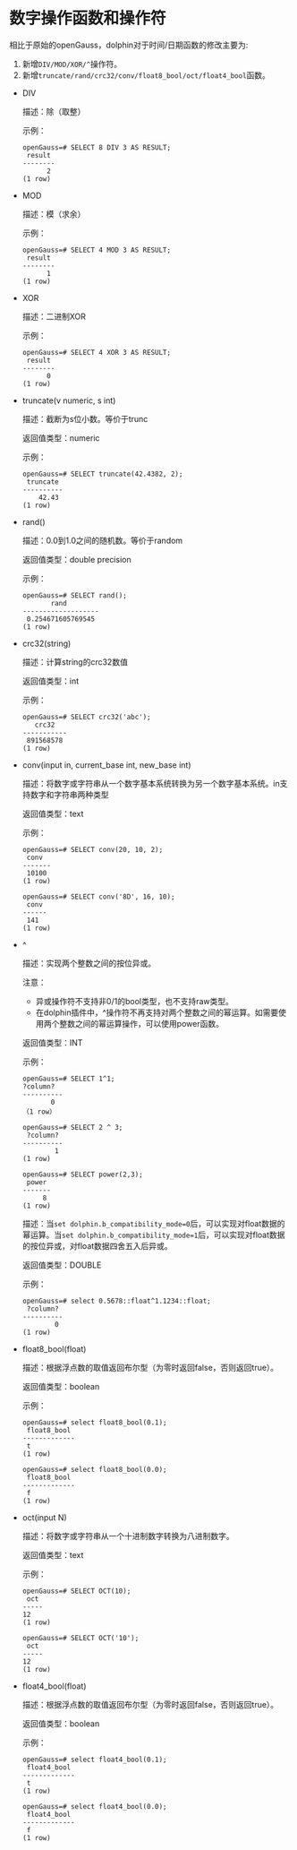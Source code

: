 # 数字操作函数和操作符<a name="ZH-CN_TOPIC_0289900469"></a>

相比于原始的openGauss，dolphin对于时间/日期函数的修改主要为:

1. 新增```DIV/MOD/XOR/^```操作符。
2. 新增```truncate/rand/crc32/conv/float8_bool/oct/float4_bool```函数。

-   DIV

    描述：除（取整）

    示例：

    ```
    openGauss=# SELECT 8 DIV 3 AS RESULT;
     result 
    --------
          2
    (1 row)
    ```

-   MOD

    描述：模（求余）

    示例：

    ```
    openGauss=# SELECT 4 MOD 3 AS RESULT;
     result 
    --------
          1
    (1 row)
    ```

-   XOR

    描述：二进制XOR

    示例：

    ```
    openGauss=# SELECT 4 XOR 3 AS RESULT;
     result 
    --------
          0
    (1 row)
    ```

-   truncate\(v numeric, s int\)

    描述：截断为s位小数。等价于trunc

    返回值类型：numeric

    示例：

    ```
    openGauss=# SELECT truncate(42.4382, 2);
     truncate
    ----------
        42.43
    (1 row)
    ```

-   rand\(\)

    描述：0.0到1.0之间的随机数。等价于random

    返回值类型：double precision

    示例：

    ```
    openGauss=# SELECT rand();
           rand
    -------------------
     0.254671605769545
    (1 row)
    ```

-   crc32\(string\)

    描述：计算string的crc32数值

    返回值类型：int

    示例：

    ```
    openGauss=# SELECT crc32('abc');
       crc32
    -----------
     891568578
    (1 row)
    ```

-   conv\(input in, current_base int, new_base int\)

    描述：将数字或字符串从一个数字基本系统转换为另一个数字基本系统。in支持数字和字符串两种类型

    返回值类型：text

    示例：

    ```
    openGauss=# SELECT conv(20, 10, 2);
     conv
    -------
     10100
    (1 row)
    
    openGauss=# SELECT conv('8D', 16, 10);
     conv
    ------
     141
    (1 row)
    ```

- ^

  描述：实现两个整数之间的按位异或。

  注意：

  - 异或操作符不支持非0/1的bool类型，也不支持raw类型。
  - 在dolphin插件中，^操作符不再支持对两个整数之间的幂运算。如需要使用两个整数之间的幂运算操作，可以使用power函数。

  返回值类型：INT

  示例：

  ```
  openGauss=# SELECT 1^1;
  ?column?
  ----------
         0
  （1 row）
  
  openGauss=# SELECT 2 ^ 3;
   ?column? 
  ----------
          1
  (1 row)
  
  openGauss=# SELECT power(2,3);
   power 
  -------
       8
  (1 row)
  ```

  描述：当```set dolphin.b_compatibility_mode=0```后，可以实现对float数据的幂运算。当```set dolphin.b_compatibility_mode=1```后，可以实现对float数据的按位异或，对float数据四舍五入后异或。

  返回值类型：DOUBLE

  示例：

  ```
  openGauss=# select 0.5678::float^1.1234::float;
   ?column? 
  ----------
          0
  (1 row)
  ```

- float8_bool(float)

  描述：根据浮点数的取值返回布尔型（为零时返回false，否则返回true）。

  返回值类型：boolean

  示例：

  ```
  openGauss=# select float8_bool(0.1);
   float8_bool 
  -------------
   t
  (1 row)
  ```

  ```
  openGauss=# select float8_bool(0.0);
   float8_bool 
  -------------
   f
  (1 row)
  ```

-   oct\(input N)

    描述：将数字或字符串从一个十进制数字转换为八进制数字。

    返回值类型：text

    示例：

    ```
    openGauss=# SELECT OCT(10);
     oct 
    -----
    12
    (1 row)
    
    openGauss=# SELECT OCT('10');
     oct 
    -----
    12
    (1 row)
    ```

- float4_bool(float)

  描述：根据浮点数的取值返回布尔型（为零时返回false，否则返回true）。

  返回值类型：boolean

  示例：

  ~~~
  openGauss=# select float4_bool(0.1);
   float4_bool 
  -------------
   t
  (1 row)
  ~~~

  ~~~
  openGauss=# select float4_bool(0.0);
   float4_bool 
  -------------
   f
  (1 row)
  ~~~

  